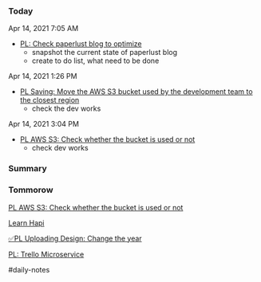 ### Today

Apr 14, 2021 7:05 AM

-   [PL: Check paperlust blog to optimize](https://www.notion.so/PL-Check-paperlust-blog-to-optimize-27bf810aa1404fea89cb54fbc340c2d0)
    -   snapshot the current state of paperlust blog
    -   create to do list, what need to be done

Apr 14, 2021 1:26 PM

-   [PL Saving: Move the AWS S3 bucket used by the development team to the closest region](https://www.notion.so/PL-Saving-Move-the-AWS-S3-bucket-used-by-the-development-team-to-the-closest-region-7382da3c59eb4a21842bd283f3ca2946)
    -   check the dev works

Apr 14, 2021 3:04 PM

-   [PL AWS S3: Check whether the bucket is used or not](https://www.notion.so/PL-AWS-S3-Check-whether-the-bucket-is-used-or-not-858b68bbba7e4ee292bd9930269e4274)
    -   check dev works

### Summary

### Tommorow

[PL AWS S3: Check whether the bucket is used or not](https://www.notion.so/PL-AWS-S3-Check-whether-the-bucket-is-used-or-not-858b68bbba7e4ee292bd9930269e4274)

[Learn Hapi](https://www.notion.so/Learn-Hapi-dc5ba45eb6824cd3b67dc0970155739f)

[✅PL Uploading Design: Change the year](https://www.notion.so/PL-Uploading-Design-Change-the-year-9c31d2ab8c1a465db49b6b1061a9edaf)

[PL: Trello Microservice](https://www.notion.so/PL-Trello-Microservice-b5f7e8125b0b4e42adeec523ca65e746)

#daily-notes